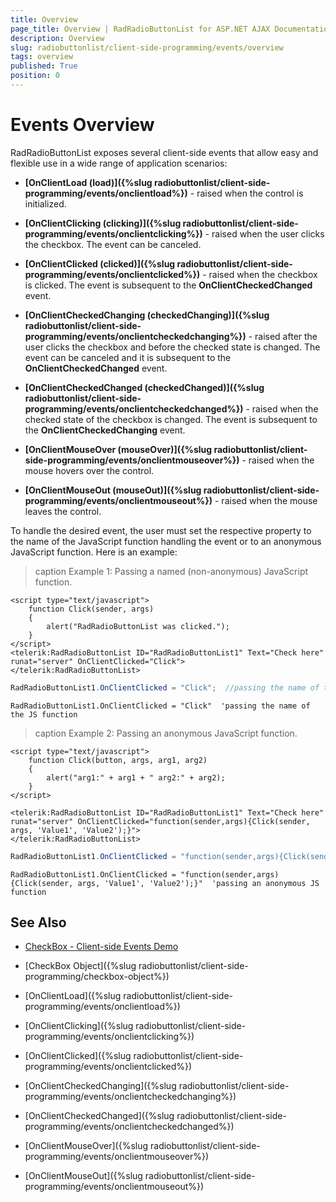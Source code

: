 ```yaml
---
title: Overview
page_title: Overview | RadRadioButtonList for ASP.NET AJAX Documentation
description: Overview
slug: radiobuttonlist/client-side-programming/events/overview
tags: overview
published: True
position: 0
---
```


# Events Overview

RadRadioButtonList exposes several client-side events that allow easy and flexible use in a wide range of application scenarios:

* **[OnClientLoad (load)]({%slug radiobuttonlist/client-side-programming/events/onclientload%})** - raised when the control is initialized.

* **[OnClientClicking (clicking)]({%slug radiobuttonlist/client-side-programming/events/onclientclicking%})** - raised when the user clicks the checkbox. The event can be canceled.

* **[OnClientClicked (clicked)]({%slug radiobuttonlist/client-side-programming/events/onclientclicked%})** - raised when the checkbox is clicked. The event is subsequent to the **OnClientCheckedChanged** event.

* **[OnClientCheckedChanging (checkedChanging)]({%slug radiobuttonlist/client-side-programming/events/onclientcheckedchanging%})** - raised after the user clicks the checkbox and before the checked state is changed. The event can be canceled and it is subsequent to the **OnClientCheckedChanged** event.

* **[OnClientCheckedChanged (checkedChanged)]({%slug radiobuttonlist/client-side-programming/events/onclientcheckedchanged%})** - raised when the checked state of the checkbox is changed. The event is subsequent to the **OnClientCheckedChanging** event.

* **[OnClientMouseOver (mouseOver)]({%slug radiobuttonlist/client-side-programming/events/onclientmouseover%})** - raised when the mouse hovers over the control.

* **[OnClientMouseOut (mouseOut)]({%slug radiobuttonlist/client-side-programming/events/onclientmouseout%})** - raised when the mouse leaves the control.

To handle the desired event, the user must set the respective property to the name of the JavaScript function handling the event or to an anonymous JavaScript function. Here is an example:

>caption Example 1: Passing a named (non-anonymous) JavaScript function.

````ASP.NET
<script type="text/javascript">
	function Click(sender, args)
	{
		alert("RadRadioButtonList was clicked.");
	}
</script>
<telerik:RadRadioButtonList ID="RadRadioButtonList1" Text="Check here" runat="server" OnClientClicked="Click">
</telerik:RadRadioButtonList>
````

````C#
RadRadioButtonList1.OnClientClicked = "Click";  //passing the name of the JS function
````
````VB
RadRadioButtonList1.OnClientClicked = "Click"  'passing the name of the JS function
````


>caption Example 2: Passing an anonymous JavaScript function.

````ASP.NET
<script type="text/javascript">
	function Click(button, args, arg1, arg2)
	{
		alert("arg1:" + arg1 + " arg2:" + arg2);
	}
</script>

<telerik:RadRadioButtonList ID="RadRadioButtonList1" Text="Check here" runat="server" OnClientClicked="function(sender,args){Click(sender, args, 'Value1', 'Value2');}">
</telerik:RadRadioButtonList>
````

````C#
RadRadioButtonList1.OnClientClicked = "function(sender,args){Click(sender, args, 'Value1', 'Value2');}"; //passing an anonymous JS function
````
````VB
RadRadioButtonList1.OnClientClicked = "function(sender,args){Click(sender, args, 'Value1', 'Value2');}"  'passing an anonymous JS function
````


## See Also

 * [CheckBox - Client-side Events Demo](http://demos.telerik.com/aspnet-ajax/checkbox/client-side-api/client-side-events/defaultcs.aspx)
 
 * [CheckBox Object]({%slug radiobuttonlist/client-side-programming/checkbox-object%})
 
 * [OnClientLoad]({%slug radiobuttonlist/client-side-programming/events/onclientload%})
 
 * [OnClientClicking]({%slug radiobuttonlist/client-side-programming/events/onclientclicking%})
 
 * [OnClientClicked]({%slug radiobuttonlist/client-side-programming/events/onclientclicked%})
 
 * [OnClientCheckedChanging]({%slug radiobuttonlist/client-side-programming/events/onclientcheckedchanging%})

 * [OnClientCheckedChanged]({%slug radiobuttonlist/client-side-programming/events/onclientcheckedchanged%})
 
 * [OnClientMouseOver]({%slug radiobuttonlist/client-side-programming/events/onclientmouseover%})
 
 * [OnClientMouseOut]({%slug radiobuttonlist/client-side-programming/events/onclientmouseout%})



